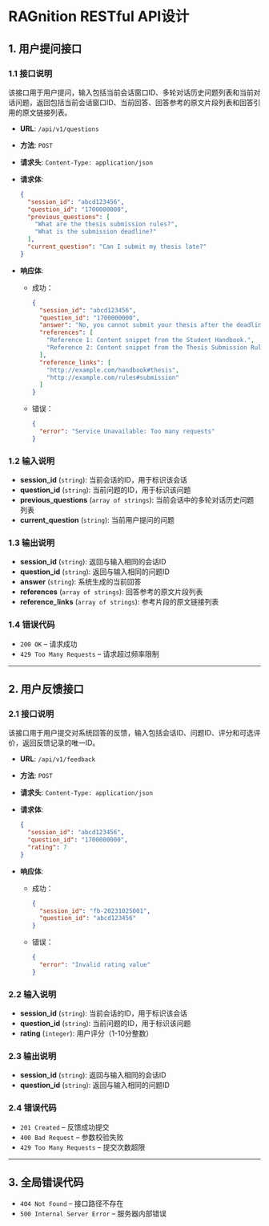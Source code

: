 # RAGnition RESTful API设计

## 1. 用户提问接口

### 1.1 接口说明

该接口用于用户提问，输入包括当前会话窗口ID、多轮对话历史问题列表和当前对话问题，返回包括当前会话窗口ID、当前回答、回答参考的原文片段列表和回答引用的原文链接列表。

- **URL**: `/api/v1/questions`
- **方法**: `POST`
- **请求头**: `Content-Type: application/json`
- **请求体**:
  ```json
  {
    "session_id": "abcd123456",
    "question_id": "1700000000",
    "previous_questions": [
      "What are the thesis submission rules?",
      "What is the submission deadline?"
    ],
    "current_question": "Can I submit my thesis late?"
  }
  ```

- **响应体**:
    - 成功：
      ```json
      {
        "session_id": "abcd123456",
        "question_id": "1700000000",
        "answer": "No, you cannot submit your thesis after the deadline.",
        "references": [
          "Reference 1: Content snippet from the Student Handbook.",
          "Reference 2: Content snippet from the Thesis Submission Rules."
        ],
        "reference_links": [
          "http://example.com/handbook#thesis",
          "http://example.com/rules#submission"
        ]
      }
      ```
    - 错误：
      ```json
      {
        "error": "Service Unavailable: Too many requests"
      }
      ```

### 1.2 输入说明

- **session_id** (`string`): 当前会话的ID，用于标识该会话
- **question_id** (`string`): 当前问题的ID，用于标识该问题
- **previous_questions** (`array of strings`): 当前会话中的多轮对话历史问题列表
- **current_question** (`string`): 当前用户提问的问题

### 1.3 输出说明

- **session_id** (`string`): 返回与输入相同的会话ID
- **question_id** (`string`): 返回与输入相同的问题ID
- **answer** (`string`): 系统生成的当前回答
- **references** (`array of strings`): 回答参考的原文片段列表
- **reference_links** (`array of strings`): 参考片段的原文链接列表

### 1.4 错误代码

- `200 OK` – 请求成功
- `429 Too Many Requests` – 请求超过频率限制

---

## 2. 用户反馈接口

### 2.1 接口说明

该接口用于用户提交对系统回答的反馈，输入包括会话ID、问题ID、评分和可选评价，返回反馈记录的唯一ID。

- **URL**: `/api/v1/feedback`
- **方法**: `POST`
- **请求头**: `Content-Type: application/json`
- **请求体**:
  ```json
  {
    "session_id": "abcd123456",
    "question_id": "1700000000",
    "rating": 7
  }
  ```

- **响应体**:
    - 成功：
      ```json
      {
        "session_id": "fb-20231025001",
        "question_id": "abcd123456"
      }
      ```
    - 错误：
      ```json
      {
        "error": "Invalid rating value"
      }
      ```

### 2.2 输入说明

- **session_id** (`string`): 当前会话的ID，用于标识该会话
- **question_id** (`string`): 当前问题的ID，用于标识该问题
- **rating** (`integer`): 用户评分（1-10分整数）

### 2.3 输出说明

- **session_id** (`string`): 返回与输入相同的会话ID
- **question_id** (`string`): 返回与输入相同的问题ID

### 2.4 错误代码

- `201 Created` – 反馈成功提交
- `400 Bad Request` – 参数校验失败
- `429 Too Many Requests` – 提交次数超限

---

## 3. 全局错误代码

- `404 Not Found` – 接口路径不存在
- `500 Internal Server Error` – 服务器内部错误
